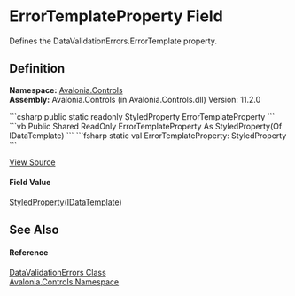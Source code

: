 # ErrorTemplateProperty Field


Defines the DataValidationErrors.ErrorTemplate property.



## Definition
**Namespace:** <a href="N_Avalonia_Controls">Avalonia.Controls</a>  
**Assembly:** Avalonia.Controls (in Avalonia.Controls.dll) Version: 11.2.0

<Tabs groupId="api-code-preview">
<TabItem value="csharp" label="C#">
```csharp
public static readonly StyledProperty<IDataTemplate> ErrorTemplateProperty
```
</TabItem>
<TabItem value="vb" label="VB">
```vb
Public Shared ReadOnly ErrorTemplateProperty As StyledProperty(Of IDataTemplate)
```
</TabItem>
<TabItem value="fsharp" label="F#">
```fsharp
static val ErrorTemplateProperty: StyledProperty<IDataTemplate>
```
</TabItem>
</Tabs>



<a href="https://github.com/AvaloniaUI/Avalonia/tree/master/src/Avalonia.Controls/DataValidationErrors.cs" title="View the source code">View Source</a>



#### Field Value
<a href="T_Avalonia_StyledProperty_1">StyledProperty</a>(<a href="T_Avalonia_Controls_Templates_IDataTemplate">IDataTemplate</a>)

## See Also


#### Reference
<a href="T_Avalonia_Controls_DataValidationErrors">DataValidationErrors Class</a>  
<a href="N_Avalonia_Controls">Avalonia.Controls Namespace</a>  

